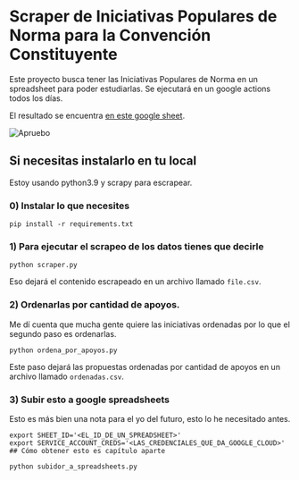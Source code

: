 # Scraper de Iniciativas Populares de Norma para la Convención Constituyente
Este proyecto busca tener las Iniciativas Populares de Norma en un spreadsheet para poder estudiarlas.
Se ejecutará en un google actions todos los días.

El resultado se encuentra [en este google sheet](https://docs.google.com/spreadsheets/d/10sz_r2c0kEGrLYvosMb-zoy26viaPj4YCUB9tGxYg7E/edit#gid=230416022).

![Apruebo](https://images.squarespace-cdn.com/content/v1/5c6d8645aadd344a28004478/1583788926277-MC6TRFK44PMA4UNSG2KI/Calca_Constituyente_2.png?format=2500w)

## Si necesitas instalarlo en tu local
Estoy usando python3.9 y scrapy para escrapear.
### 0) Instalar lo que necesites
```
pip install -r requirements.txt
```
### 1) Para ejecutar el scrapeo de los datos tienes que decirle
```
python scraper.py
```
Eso dejará el contenido escrapeado en un archivo llamado `file.csv`.
### 2) Ordenarlas por cantidad de apoyos.
Me dí cuenta que mucha gente quiere las iniciativas ordenadas por lo que el segundo paso es ordenarlas.
```
python ordena_por_apoyos.py
```
Este paso dejará las propuestas ordenadas por cantidad de apoyos en un archivo llamado `ordenadas.csv`.

### 3) Subir esto a google spreadsheets

Esto es más bien una nota para el yo del futuro, esto lo he necesitado antes.

```
export SHEET_ID='<EL_ID_DE_UN_SPREADSHEET>'
export SERVICE_ACCOUNT_CREDS='<LAS_CREDENCIALES_QUE_DA_GOOGLE_CLOUD>' ## Cómo obtener esto es capítulo aparte

python subidor_a_spreadsheets.py
```
